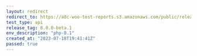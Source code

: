 ```yaml
---
layout: redirect
redirect_to: https://a8c-woo-test-reports.s3.amazonaws.com/public/release/8.0.0-beta.1/php-8.1/api/index.html
test_type: api
release_tag: 8.0.0-beta.1
env_description: "php-8.1"
created_at: "2023-07-18T19:41:41Z"
passed: true
---
```

